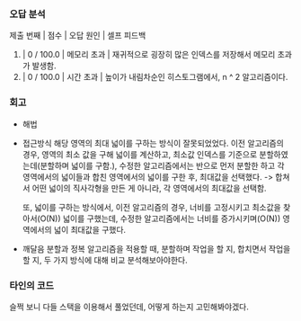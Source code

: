 ### 오답 분석
제출 번째 | 점수 | 오답 원인 | 셀프 피드백

1. |    0 / 100.0 | 메모리 초과      | 재귀적으로 굉장히 많은 인덱스를 저장해서 메모리 초과가 발생함.
2. |    0 / 100.0 | 시간 초과        | 높이가 내림차순인 히스토그램에서, n ^ 2 알고리즘이다.


### 회고
- 해법
- 접근방식
	해당 영역의 최대 넓이를 구하는 방식이 잘못되었었다. 이전 알고리즘의 경우, 영역의 최소 값을 구해 넓이를 계산하고, 최소값 인덱스를 기준으로 분할하였는데(분할하며 넓이를 구함.), 수정한 알고리즘에서는 반으로 먼저 분할한 하고 각 영역에서의 넓이들과 합친 영역에서의 넓이를 구한 후, 최대값을 선택했다.
	-> 합쳐서 어떤 넓이의 직사각형을 만든 게 아니라, 각 영역에서의 최대값을 선택함.

	또, 넓이를 구하는 방식에서, 이전 알고리즘의 경우, 너비를 고정시키고 최소값을 찾아서(O(N)) 넓이를 구했는데, 수정한 알고리즘에서는 너비를 증가시키며(O(N)) 영역에서의 넓이 최대값을 구했다.
	
- 깨달음
	분할과 정복 알고리즘을 적용할 때, 분할하며 작업을 할 지, 합치면서 작업을 할 지, 두 가지 방식에 대해 비교 분석해보아야한다.

### 타인의 코드

슬쩍 보니 다들 스택을 이용해서 풀었던데, 어떻게 하는지 고민해봐야겠다.

